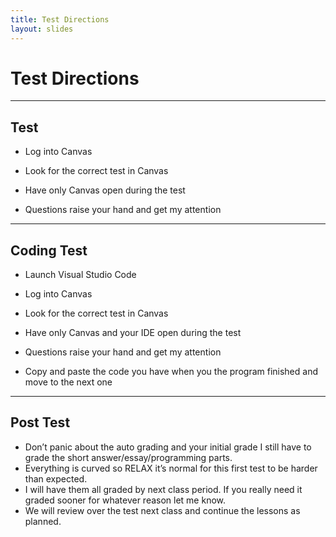 ```yaml
---
title: Test Directions
layout: slides
---
```


# Test Directions

---

## Test

* Log into Canvas
* Look for the correct test in Canvas
* Have only Canvas open during the test

* Questions raise your hand and get my attention

---

## Coding Test 

* Launch Visual Studio Code
* Log into Canvas
* Look for the correct test in Canvas
* Have only Canvas and your IDE open during the test


* Questions raise your hand and get my attention
* Copy and paste the code you have when you the program finished and move to the next one

---

## Post Test

* Don’t panic about the auto grading and your initial grade I still have to grade the short answer/essay/programming parts.
* Everything is curved so RELAX it’s normal for this first test to be harder than expected.
* I will have them all graded by next class period. If you really need it graded sooner for whatever reason let me know.
* We will review over the test next class and continue the lessons as planned.



